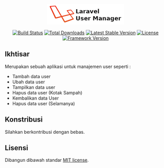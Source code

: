 <p align="center"><img src="https://raw.githubusercontent.com/yudiandela/karya/master/logo-laravel-user-mangement.png" alt="Logo Laravel User Management"></p>

<p align="center">
<a href="https://travis-ci.org/yudiandela/laravel-user-management"><img src="https://travis-ci.org/yudiandela/laravel-user-management.svg" alt="Build Status"></a>
<a href="https://packagist.org/packages/yudiandela/laravel-user-management"><img src="https://poser.pugx.org/yudiandela/laravel-user-management/d/total.svg" alt="Total Downloads"></a>
<a href="https://packagist.org/packages/yudiandela/laravel-user-management"><img src="https://poser.pugx.org/yudiandela/laravel-user-management/v/stable.svg" alt="Latest Stable Version"></a>
<a href="https://packagist.org/packages/yudiandela/laravel-user-management"><img src="https://poser.pugx.org/yudiandela/laravel-user-management/license.svg" alt="License"></a>
<a href="https://github.com/laravel/framework"><img src="https://img.shields.io/badge/Laravel-%5E5.7-orange.svg" alt="Framework Version"></a>
</p>

## Ikhtisar

Merupakan sebuah aplikasi untuk manajemen user seperti :

* Tambah data user
* Ubah data user
* Tampilkan data user
* Hapus data user (Kotak Sampah)
* Kembalikan data User
* Hapus data user (Selamanya)

## Konstribusi

Silahkan berkontribusi dengan bebas.

## Lisensi

Dibangun dibawah standar [MIT license](https://opensource.org/licenses/MIT).

